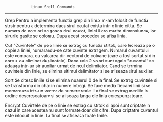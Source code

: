 				Linux Shell Commands
------------------------------------------------------------------------------------			
Grep
	Pentru a implementa functia grep din linux m-am folosit de functia strstr
pentru a determina daca sirul cautat exista intr-o linie citita. Se numara de
cate ori se gasea sirul cautat, liniei ii era marita dimensiunea, iar sirurile
gasite se colorau. Dupa acest procedeu se afisa linia.


Cut
	"Cuvintele" de pe o linie se extrag cu functia strtok, care lucreaza pe o
copie a liniei, numarandu-se cate cuvinte extragem. Numarul cuvantului este 
comparat cu valoarea din vectorul de coloane (care a fost sortat si din care 
s-au eliminat duplicatele). Daca cele 2 valori sunt egale "cuvantul" se adauga
intr-un sir auxiliar urmat de noul delimitator. Cand se termina cuvintele din
linie, se elimina ultimul delimitator si se afiseaza sirul auxiliar.


Sort
 	Se citesc liniile si se elimina nuamrul 0 de la final. Se extrag cuvintele 
 si se transforma din char in numere intregi. Se face media fiecarei linii si 
 se memoreaza intr-un vector de numere reale. La final se extrag mediile in
 ordine descrescatoare si se afiseaza langa ele linia corespunzatoare.


Encrypt
	 Cuvintele de pe o linie se extrag cu strtok si apoi sunt criptate in cazul
in care acestea nu sunt formate doar din cifre. Dupa criptatre cuvantul este
inlocuit in linie. La final se afiseaza toate liniile.
